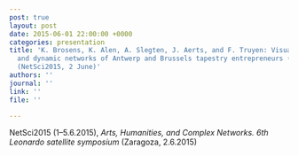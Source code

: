 ```yaml
---
post: true
layout: post
date: 2015-06-01 22:00:00 +0000
categories: presentation
title: 'K. Brosens, K. Alen, A. Slegten, J. Aerts, and F. Truyen: Visualizing complex
  and dynamic networks of Antwerp and Brussels tapestry entrepreneurs (1640–1720)
  (NetSci2015, 2 June)'
authors: ''
journal: ''
link: ''
file: ''

---
```

NetSci2015 (1–5.6.2015), _Arts, Humanities, and Complex Networks. 6th Leonardo satellite symposium_ (Zaragoza, 2.6.2015)